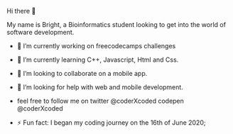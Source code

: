 Hi there 👋

My name is Bright, a Bioinformatics student looking to get into the world of software development.

- 🔭 I’m currently working on freecodecamps challenges
- 🌱 I’m currently learning C++, Javascript, Html and Css.
- 👯 I’m looking to collaborate on a mobile app.
- 🤔 I’m looking for help with web and mobile development.
- feel free to follow me on 
     twitter @coderXcoded
     codepen @coderXcoded

- ⚡ Fun fact: I began my coding journey on the 16th of June 2020;

